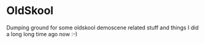 OldSkool
========

Dumping ground for some oldskool demoscene related stuff and things I did a long long time ago now :-)
